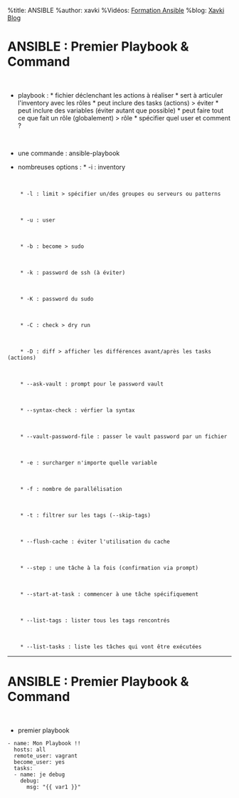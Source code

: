 %title: ANSIBLE
%author: xavki
%Vidéos: [Formation Ansible](https://www.youtube.com/playlist?list=PLn6POgpklwWoCpLKOSw3mXCqbRocnhrh-)
%blog: [Xavki Blog](https://xavki.blog)


# ANSIBLE : Premier Playbook & Command


<br>

* playbook : 
		* fichier déclenchant les actions à réaliser
		* sert à articuler l'inventory avec les rôles
		* peut inclure des tasks (actions) > éviter
		* peut inclure des variables (éviter autant que possible)
		* peut faire tout ce que fait un rôle (globalement) > rôle
		* spécifier quel user et comment ?

<br>

* une commande : ansible-playbook

* nombreuses options :
		* -i : inventory
<br>

		* -l : limit > spécifier un/des groupes ou serveurs ou patterns
<br>

		* -u : user
<br>

		* -b : become > sudo
<br>

		* -k : password de ssh (à éviter)
<br>

		* -K : password du sudo
<br>

		* -C : check > dry run
<br>

		* -D : diff > afficher les différences avant/après les tasks (actions)
<br>

		* --ask-vault : prompt pour le password vault
<br>

		* --syntax-check : vérfier la syntax
<br>

		* --vault-password-file : passer le vault password par un fichier
<br>

		* -e : surcharger n'importe quelle variable
<br>

		* -f : nombre de parallélisation
<br>

		* -t : filtrer sur les tags (--skip-tags)
<br>

		* --flush-cache : éviter l'utilisation du cache
<br>

		* --step : une tâche à la fois (confirmation via prompt)
<br>

		* --start-at-task : commencer à une tâche spécifiquement
<br>

		* --list-tags : lister tous les tags rencontrés
<br>

		* --list-tasks : liste les tâches qui vont être exécutées


----------------------------------------------------------------------------------------------------


# ANSIBLE : Premier Playbook & Command

<br>

* premier playbook

```
- name: Mon Playbook !!
  hosts: all
  remote_user: vagrant
  become_user: yes
  tasks:
  - name: je debug
    debug:
      msg: "{{ var1 }}"
```



